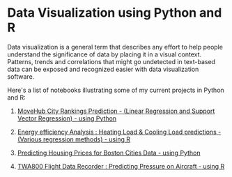 
# Data Visualization using Python and R

Data visualization is a general term that describes any effort to help people understand the significance of data by placing it in a visual context. Patterns, trends and correlations that might go undetected in text-based data can be exposed and recognized easier with data visualization software.

Here's a list of notebooks illustrating some of my current projects in Python and R:


1.  [MoveHub City Rankings Prediction - (Linear Regression and Support Vector Regression) - using Python](http://nbviewer.jupyter.org/github/sinju-pau/Machine-Learning-Regression-Methods/blob/master/Movehubcityrankings.ipynb)

2.  [Energy efficiency Analysis : Heating Load & Cooling Load predictions -(Various regression methods) - using R](http://nbviewer.jupyter.org/github/sinju-pau/Machine-Learning-Regression-Methods/blob/master/Energyefficiency.ipynb)

3.  [Predicting Housing Prices for Boston Cities Data - using Python](http://nbviewer.jupyter.org/github/sinju-pau/Machine-Learning-Regression-Methods/blob/master/BostonHousing.ipynb) 

4.  [TWA800 Flight Data Recorder : Predicting Pressure on Aircraft - using R](http://nbviewer.jupyter.org/github/sinju-pau/Machine-Learning-Regression/blob/master/TWA800FDR.ipynb) 
 
